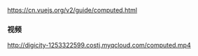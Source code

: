 https://cn.vuejs.org/v2/guide/computed.html

### 视频

http://digicity-1253322599.costj.myqcloud.com/computed.mp4
